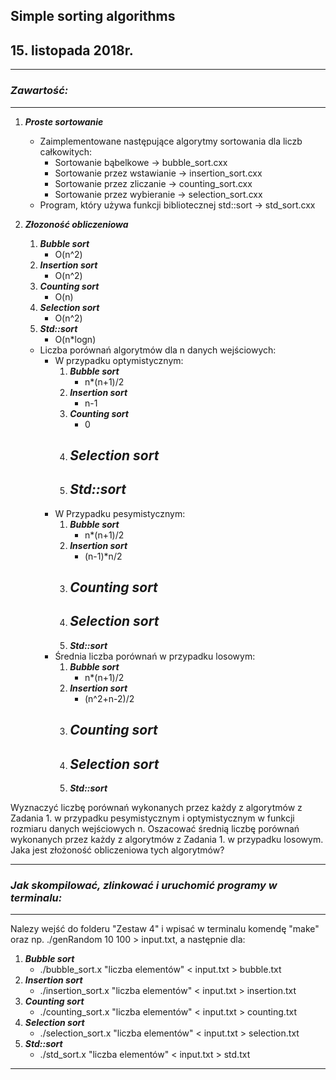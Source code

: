 ## **Simple sorting algorithms**

## **15. listopada 2018r.**

---

### *Zawartość:*

---

1. ***Proste sortowanie***
     - Zaimplementowane następujące algorytmy sortowania dla liczb całkowitych:
          - Sortowanie bąbelkowe -> bubble_sort.cxx
          - Sortowanie przez wstawianie -> insertion_sort.cxx
          - Sortowanie przez zliczanie -> counting_sort.cxx
          - Sortowanie przez wybieranie -> selection_sort.cxx
     - Program, który używa funkcji bibliotecznej std::sort -> std_sort.cxx

2. ***Złozoność obliczeniowa***
     1. ***Bubble sort***
          - O(n^2)
     2. ***Insertion sort***
          - O(n^2)
     3. ***Counting sort***
          - O(n)
     4. ***Selection sort***
          - O(n^2)
     5. ***Std::sort***
          - O(n*logn)
     - Liczba porównań algorytmów dla n danych wejściowych:
          - W przypadku optymistycznym:
               1. ***Bubble sort***
                    - n*(n+1)/2
               2. ***Insertion sort***
                    - n-1
               3. ***Counting sort***
                    - 0
               4. ***Selection sort***
                    - 
               5. ***Std::sort***
                    - 
          - W Przypadku pesymistycznym:
               1. ***Bubble sort***
                    - n*(n+1)/2
               2. ***Insertion sort***
                    - (n-1)*n/2
               3. ***Counting sort***
                    - 
               4. ***Selection sort***
                    - 
               5. ***Std::sort***
          - Średnia liczba porównań w przypadku losowym:
               1. ***Bubble sort***
                    - n*(n+1)/2
               2. ***Insertion sort***
                    - (n^2+n-2)/2
               3. ***Counting sort***
                    - 
               4. ***Selection sort***
                    - 
               5. ***Std::sort***

Wyznaczyć liczbę porównań wykonanych przez każdy z algorytmów z Zadania 1. w przypadku pesymistycznym i optymistycznym w funkcji rozmiaru danych wejściowych n.
Oszacować średnią liczbę porównań wykonanych przez każdy z algorytmów z Zadania 1. w przypadku losowym.
Jaka jest złożoność obliczeniowa tych algorytmów?

---

### *Jak skompilować, zlinkować i uruchomić programy w terminalu:*

---

Nalezy wejść do folderu "Zestaw 4" i wpisać w terminalu komendę "make" oraz np. ./genRandom 10 100 > input.txt, a następnie dla:

1. ***Bubble sort***
     - ./bubble_sort.x "liczba elementów" < input.txt > bubble.txt
2. ***Insertion sort***
     - ./insertion_sort.x "liczba elementów" < input.txt > insertion.txt
3. ***Counting sort***
     - ./counting_sort.x "liczba elementów" < input.txt > counting.txt
4. ***Selection sort***
     - ./selection_sort.x "liczba elementów" < input.txt > selection.txt
5. ***Std::sort***
     - ./std_sort.x "liczba elementów" < input.txt > std.txt

---
